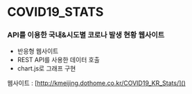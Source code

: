 # COVID19_STATS

### API를 이용한 국내&시도별 코로나 발생 현황 웹사이트

* 반응형 웹사이트
* REST API를 사용한 데이터 호출
* chart.js로 그래프 구현

웹사이트 : [http://kmeijing.dothome.co.kr/COVID19_KR_Stats/]()
